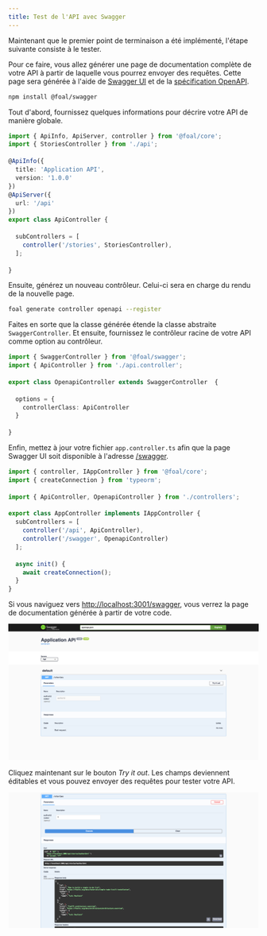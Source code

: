 ```yaml
---
title: Test de l'API avec Swagger
---
```


Maintenant que le premier point de terminaison a été implémenté, l'étape suivante consiste à le tester.

Pour ce faire, vous allez générer une page de documentation complète de votre API à partir de laquelle vous pourrez envoyer des requêtes. Cette page sera générée à l'aide de [Swagger UI](https://swagger.io/tools/swagger-ui/) et de la [spécification OpenAPI](https://github.com/OAI/OpenAPI-Specification/).

```bash
npm install @foal/swagger
```

Tout d'abord, fournissez quelques informations pour décrire votre API de manière globale.

```typescript
import { ApiInfo, ApiServer, controller } from '@foal/core';
import { StoriesController } from './api';

@ApiInfo({
  title: 'Application API',
  version: '1.0.0'
})
@ApiServer({
  url: '/api'
})
export class ApiController {

  subControllers = [
    controller('/stories', StoriesController),
  ];

}

```

Ensuite, générez un nouveau contrôleur. Celui-ci sera en charge du rendu de la nouvelle page.

```bash
foal generate controller openapi --register
```

Faites en sorte que la classe générée étende la classe abstraite `SwaggerController`. Et ensuite, fournissez le contrôleur racine de votre API comme option au contrôleur.

```typescript
import { SwaggerController } from '@foal/swagger';
import { ApiController } from './api.controller';

export class OpenapiController extends SwaggerController  {

  options = {
    controllerClass: ApiController
  }

}
```

Enfin, mettez à jour votre fichier `app.controller.ts` afin que la page Swagger UI soit disponible à l'adresse [/swagger](http://localhost:3001/swagger).

```typescript
import { controller, IAppController } from '@foal/core';
import { createConnection } from 'typeorm';

import { ApiController, OpenapiController } from './controllers';

export class AppController implements IAppController {
  subControllers = [
    controller('/api', ApiController),
    controller('/swagger', OpenapiController)
  ];

  async init() {
    await createConnection();
  }
}

```

Si vous naviguez vers [http://localhost:3001/swagger](http://localhost:3001/swagger), vous verrez la page de documentation générée à partir de votre code.

![Swagger page](./images/swagger1.png)

Cliquez maintenant sur le bouton *Try it out*. Les champs deviennent éditables et vous pouvez envoyer des requêtes pour tester votre API.

![Swagger page](./images/swagger2.png)